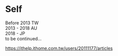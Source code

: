 # Self
Before 2013 TW </br>
2013 - 2018 AU </br>
2018 - JP </br>
to be continued...

https://ithelp.ithome.com.tw/users/20111177/articles
